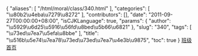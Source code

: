{
    "aliases": [
        "/html/moral/class/340.html"
    ],
    "categories": [
        "\u80b2\u4eba\u7279\u8272"
    ],
    "contributors": [],
    "date": "2011-09-27T00:00:00+08:00",
    "isCJKLanguage": true,
    "params": {
        "author": "\u5929\u6d25\u5916\u56fd\u8bed\u5b66\u6821"
    },
    "slug": "340",
    "tags": [
        "\u73ed\u7ea7\u5efa\u8bbe"
    ],
    "title": "\u516b\u5e74\u7ea78\u73ed\u73ed\u7ea7\u4e3b\u9875",
    "toc": true
}
[班级首页](http://www.tjfls.cn/bjwy/8-8/page/index.html)

